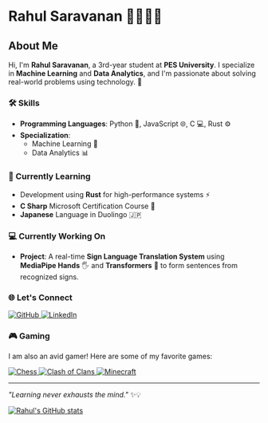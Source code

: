 # Rahul Saravanan 👋🚀💡🎨

## About Me  
Hi, I'm **Rahul Saravanan**, a 3rd-year student at **PES University**. I specialize in **Machine Learning** and **Data Analytics**, and I'm passionate about solving real-world problems using technology. 🌟  

### 🛠️ Skills  
- **Programming Languages**: Python 🐍, JavaScript 🌐, C 💻, Rust ⚙️  
- **Specialization**:  
  - Machine Learning 🤖  
  - Data Analytics 📊  

### 📘 Currently Learning  
- Development using **Rust** for high-performance systems ⚡  
- **C Sharp** Microsoft Certification Course 🏅  
- **Japanese** Language in Duolingo 🇯🇵  

### 💻 Currently Working On  
- **Project**: A real-time **Sign Language Translation System** using **MediaPipe Hands** 🖐️ and **Transformers** 🤖 to form sentences from recognized signs.  

### 🌐 Let's Connect  
<div>
  <a href="https://github.com/BlastBringer">
    <img src="https://img.shields.io/badge/GitHub-181717?style=for-the-badge&logo=github&logoColor=white" alt="GitHub">
  </a>
  <a href="https://www.linkedin.com/in/rahul-saravanan-391821257">
    <img src="https://img.shields.io/badge/LinkedIn-0A66C2?style=for-the-badge&logo=linkedin&logoColor=white" alt="LinkedIn">
  </a>
</div>

### 🎮 Gaming  
I am also an avid gamer! Here are some of my favorite games:  
<div>
  <a href="https://www.chess.com">
    <img src="https://img.shields.io/badge/Chess-000000?style=for-the-badge&logo=chess.com&logoColor=white" alt="Chess">
  </a>
  <a href="https://supercell.com/en/games/clashofclans/">
    <img src="https://img.shields.io/badge/Clash_of_Clans-FE5000?style=for-the-badge&logo=supercell&logoColor=white" alt="Clash of Clans">
  </a>
  <a href="https://www.minecraft.net">
    <img src="https://img.shields.io/badge/Minecraft-62B47A?style=for-the-badge&logo=minecraft&logoColor=white" alt="Minecraft">
  </a>
</div>

---  
*"Learning never exhausts the mind."* ✨💡  

[![Rahul's GitHub stats](https://github-readme-stats.vercel.app/api?username=BlastBringer)](https://github.com/anuraghazra/github-readme-stats)  


<!--
**BlastBringer/Blastbringer** is a ✨ _special_ ✨ repository because its `README.md` (this file) appears on your GitHub profile.

Here are some ideas to get you started:

- 🔭 I’m currently working on ...
- 🌱 I’m currently learning ...
- 👯 I’m looking to collaborate on ...
- 🤔 I’m looking for help with ...
- 💬 Ask me about ...
- 📫 How to reach me: ...
- 😄 Pronouns: ...
- ⚡ Fun fact: ...
-->
